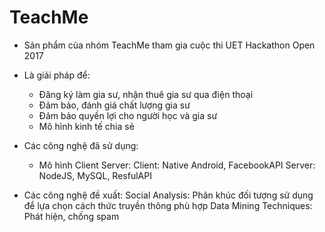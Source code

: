 # TeachMe

- Sản phẩm của nhóm TeachMe tham gia cuộc thi UET Hackathon Open 2017

- Là giải pháp để:
  + Đăng ký làm gia sư, nhận thuê gia sư qua điện thoại
  + Đảm bảo, đánh giá chất lượng gia sư
  + Đảm bảo quyền lợi cho người học và gia sư
  + Mô hình kinh tế chia sẻ

- Các công nghệ đã sử dụng: 
  + Mô hình Client Server:
    Client: Native Android, FacebookAPI
    Server: NodeJS, MySQL, ResfulAPI
    
- Các công nghệ đề xuất:
    Social Analysis: Phân khúc đối tượng sử dụng để lựa chọn cách thức truyền thông phù hợp
    Data Mining Techniques: Phát hiện, chống spam 
    

